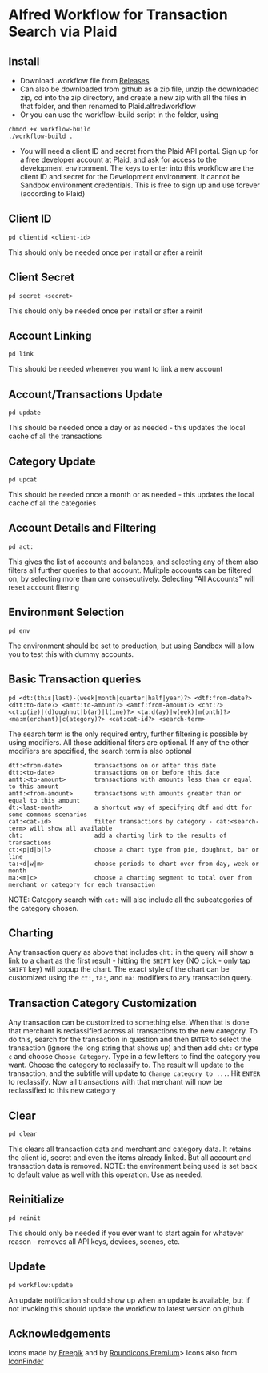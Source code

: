 # Alfred  Workflow for Transaction Search via Plaid

## Install

* Download .workflow file from [Releases](https://github.com/schwark/alfred-plaid/releases)
* Can also be downloaded from github as a zip file, unzip the downloaded zip, cd into the zip directory, and create a new zip with all the files in that folder, and then renamed to Plaid.alfredworkflow
* Or you can use the workflow-build script in the folder, using
```
chmod +x workflow-build
./workflow-build . 
```
* You will need a client ID and secret from the Plaid API portal. Sign up for a free developer account at Plaid, and ask for access to the development environment. The keys to enter into this workflow are the client ID and secret for the Development environment. It cannot be Sandbox environment credentials. This is free to sign up and use forever (according to Plaid)

## Client ID

```
pd clientid <client-id>
```
This should only be needed once per install or after a reinit

## Client Secret

```
pd secret <secret>
```
This should only be needed once per install or after a reinit

## Account Linking

```
pd link
```
This should be needed whenever you want to link a new account


## Account/Transactions Update

```
pd update
```
This should be needed once a day or as needed - this updates the local cache of all the transactions

## Category Update

```
pd upcat
```
This should be needed once a month or as needed - this updates the local cache of all the categories

## Account Details and Filtering

```
pd act:
```
This gives the list of accounts and balances, and selecting any of them also filters all further queries to that account. Mulitple accounts can be filtered on, by selecting more than one consecutively. Selecting "All Accounts" will reset account fltering

## Environment Selection

```
pd env
```
The environment should be set to production, but using Sandbox will allow you to test this with dummy accounts.

## Basic Transaction queries

```
pd <dt:(this|last)-(week|month|quarter|half|year)?> <dtf:from-date?> <dtt:to-date?> <amtt:to-amount?> <amtf:from-amount?> <cht:?>
<ct:p(ie)|(d)oughnut|b(ar)|l(ine)?> <ta:d(ay)|w(eek)|m(onth)?> <ma:m(erchant)|c(ategory)?> <cat:cat-id?> <search-term> 
```
The search term is the only required entry, further filtering is possible by using modifiers. All those additional fiters are optional. If any of the other modifiers are specified, the search term is also optional

```
dtf:<from-date>         transactions on or after this date
dtt:<to-date>           transactions on or before this date
amtt:<to-amount>        transactions with amounts less than or equal to this amount
amtf:<from-amount>      transactions with amounts greater than or equal to this amount
dt:<last-month>         a shortcut way of specifying dtf and dtt for some commons scenarios
cat:<cat-id>            filter transactions by category - cat:<search-term> will show all available
cht:                    add a charting link to the results of transactions
ct:<p|d|b|l>            choose a chart type from pie, doughnut, bar or line
ta:<d|w|m>              choose periods to chart over from day, week or month
ma:<m|c>                choose a charting segment to total over from merchant or category for each transaction
```
NOTE: Category search with `cat:` will also include all the subcategories of the category chosen.

## Charting

Any transaction query as above that includes `cht:` in the query will show a link to a chart as the first result - hitting the `SHIFT` key (NO click - only tap `SHIFT` key) will popup the chart. The exact style of the chart can be customized using the `ct:`, `ta:`, and `ma:` modifiers to any transaction query.

## Transaction Category Customization

Any transaction can be customized to something else. When that is done that merchant is reclassified across all transactions to the new category. To do this, search for the transaction in question and then `ENTER` to select the transaction (ignore the long string that shows up) and then add `cht:` or type `c` and choose `Choose Category`. Type in a few letters to find the category you want. Choose the category to reclassify to. The result will update to the transaction, and the subtitle will update to `Change category to ...`. Hit `ENTER` to reclassify. Now all transactions with that merchant will now be reclassified to this new category

## Clear

```
pd clear
```
This clears all transaction data and merchant and category data. It retains the client id, secret and even the items already linked. But all account and transaction data is removed. NOTE: the environment being used is set back to default value as well with this operation. Use as needed.


## Reinitialize

```
pd reinit
```
This should only be needed if you ever want to start again for whatever reason - removes all API keys, devices, scenes, etc.

## Update

```
pd workflow:update
```
An update notification should show up when an update is available, but if not invoking this should update the workflow to latest version on github

## Acknowledgements

Icons made by [Freepik](https://www.flaticon.com/authors/freepik) and by [Roundicons Premium](https://www.freepik.com/author/roundicons/icons/generic-color-lineal-color_1640576)> 
Icons also from [IconFinder](https://www.iconfinder.com/)